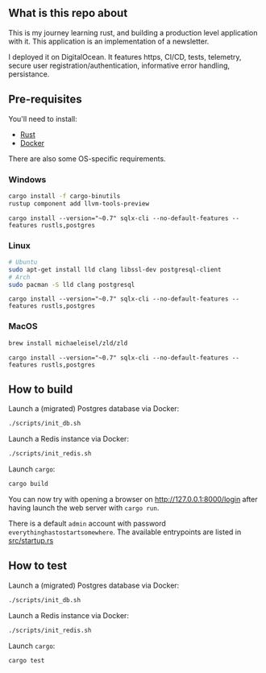 ## What is this repo about
This is my journey learning rust, and building a production level application with it.
This application is an implementation of a newsletter.

I deployed it on DigitalOcean.
It features https, CI/CD, tests, telemetry, secure user registration/authentication, informative error handling, persistance.

## Pre-requisites

You'll need to install:

- [Rust](https://www.rust-lang.org/tools/install)
- [Docker](https://docs.docker.com/get-docker/)

There are also some OS-specific requirements.

### Windows
  
```bash
cargo install -f cargo-binutils
rustup component add llvm-tools-preview
```

```
cargo install --version="~0.7" sqlx-cli --no-default-features --features rustls,postgres
```

### Linux

```bash
# Ubuntu 
sudo apt-get install lld clang libssl-dev postgresql-client
# Arch 
sudo pacman -S lld clang postgresql
```

```
cargo install --version="~0.7" sqlx-cli --no-default-features --features rustls,postgres
```

### MacOS

```bash
brew install michaeleisel/zld/zld
```

```
cargo install --version="~0.7" sqlx-cli --no-default-features --features rustls,postgres
```

## How to build

Launch a (migrated) Postgres database via Docker:

```bash
./scripts/init_db.sh
```

Launch a Redis instance via Docker:

```bash
./scripts/init_redis.sh
```

Launch `cargo`:

```bash
cargo build
```

You can now try with opening a browser on http://127.0.0.1:8000/login after
having launch the web server with `cargo run`.

There is a default `admin` account with password
`everythinghastostartsomewhere`. The available entrypoints are listed in
[src/startup.rs](https://github.com/Grompiler/zero2prod/blob/4cf12856a5052e0404f8f310f3073d66a699ff1c/src/startup.rs#L91)

## How to test

Launch a (migrated) Postgres database via Docker:

```bash
./scripts/init_db.sh
```

Launch a Redis instance via Docker:

```bash
./scripts/init_redis.sh
```

Launch `cargo`:

```bash
cargo test 
```
